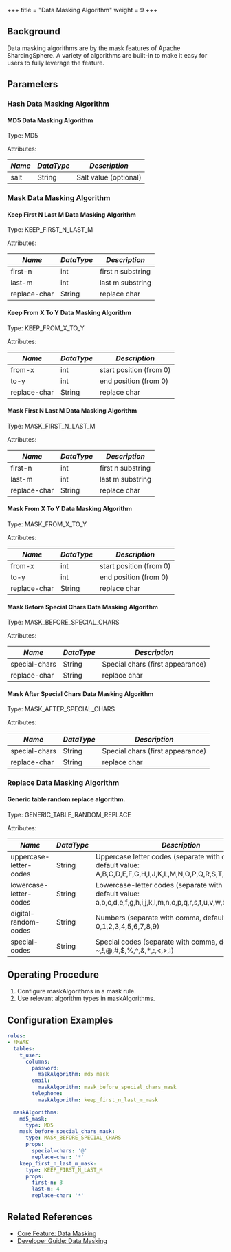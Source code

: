 +++
title = "Data Masking Algorithm"
weight = 9
+++

## Background

Data masking algorithms are by the mask features of Apache ShardingSphere. A variety of algorithms are built-in to make it easy for users to fully leverage the feature.

## Parameters

### Hash Data Masking Algorithm

#### MD5 Data Masking Algorithm

Type: MD5

Attributes:

| *Name* | *DataType* | *Description*         |
|--------|------------|-----------------------|
| salt   | String     | Salt value (optional) |

### Mask Data Masking Algorithm

#### Keep First N Last M Data Masking Algorithm

Type: KEEP_FIRST_N_LAST_M

Attributes:

| *Name*       | *DataType* | *Description*     |
|--------------|------------|-------------------|
| first-n      | int        | first n substring |
| last-m       | int        | last m substring  |
| replace-char | String     | replace char      |

#### Keep From X To Y Data Masking Algorithm

Type: KEEP_FROM_X_TO_Y

Attributes:

| *Name*       | *DataType* | *Description*           |
|--------------|------------|-------------------------|
| from-x       | int        | start position (from 0) |
| to-y         | int        | end position (from 0)   |
| replace-char | String     | replace char            |

#### Mask First N Last M Data Masking Algorithm

Type: MASK_FIRST_N_LAST_M

Attributes:

| *Name*       | *DataType* | *Description*     |
|--------------|------------|-------------------|
| first-n      | int        | first n substring |
| last-m       | int        | last m substring  |
| replace-char | String     | replace char      |

#### Mask From X To Y Data Masking Algorithm

Type: MASK_FROM_X_TO_Y

Attributes:

| *Name*       | *DataType* | *Description*           |
|--------------|------------|-------------------------|
| from-x       | int        | start position (from 0) |
| to-y         | int        | end position (from 0)   |
| replace-char | String     | replace char            |

#### Mask Before Special Chars Data Masking Algorithm

Type: MASK_BEFORE_SPECIAL_CHARS

Attributes:

| *Name*        | *DataType* | *Description*                    |
|---------------|------------|----------------------------------|
| special-chars | String     | Special chars (first appearance) |
| replace-char  | String     | replace char                     |

#### Mask After Special Chars Data Masking Algorithm

Type: MASK_AFTER_SPECIAL_CHARS

Attributes:

| *Name*        | *DataType* | *Description*                    |
|---------------|------------|----------------------------------|
| special-chars | String     | Special chars (first appearance) |
| replace-char  | String     | replace char                     |

### Replace Data Masking Algorithm

#### Generic table random replace algorithm.

Type: GENERIC_TABLE_RANDOM_REPLACE

Attributes:

| *Name*                 | *DataType* | *Description*                                                                                                    |
|------------------------|------------|------------------------------------------------------------------------------------------------------------------|
| uppercase-letter-codes | String     | Uppercase letter codes (separate with comma, default value: A,B,C,D,E,F,G,H,I,J,K,L,M,N,O,P,Q,R,S,T,U,V,W,X,Y,Z) |
| lowercase-letter-codes | String     | Lowercase-letter codes (separate with comma, default value: a,b,c,d,e,f,g,h,i,j,k,l,m,n,o,p,q,r,s,t,u,v,w,x,y,z) |
| digital-random-codes   | String     | Numbers (separate with comma, default value: 0,1,2,3,4,5,6,7,8,9)                                                |
| special-codes          | String     | Special codes (separate with comma, default value: ~,!,@,#,$,%,^,&,*,:,&lt;,&gt;,&#166;)                         |

## Operating Procedure
1. Configure maskAlgorithms in a mask rule.
2. Use relevant algorithm types in maskAlgorithms.

## Configuration Examples
```yaml
rules:
- !MASK
  tables:
    t_user:
      columns:
        password:
          maskAlgorithm: md5_mask
        email:
          maskAlgorithm: mask_before_special_chars_mask
        telephone:
          maskAlgorithm: keep_first_n_last_m_mask

  maskAlgorithms:
    md5_mask:
      type: MD5
    mask_before_special_chars_mask:
      type: MASK_BEFORE_SPECIAL_CHARS
      props:
        special-chars: '@'
        replace-char: '*'
    keep_first_n_last_m_mask:
      type: KEEP_FIRST_N_LAST_M
      props:
        first-n: 3
        last-m: 4
        replace-char: '*'
```

## Related References
- [Core Feature: Data Masking](/en/features/mask/)
- [Developer Guide: Data Masking](/en/dev-manual/mask/)
